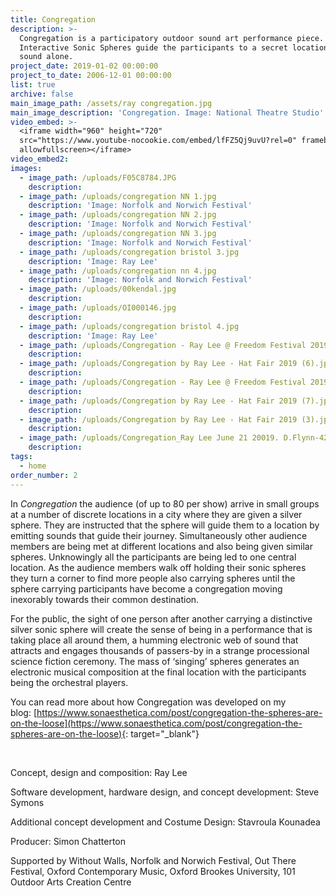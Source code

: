 ```yaml
---
title: Congregation
description: >-
  Congregation is a participatory outdoor sound art performance piece.
  Interactive Sonic Spheres guide the participants to a secret location by using
  sound alone.
project_date: 2019-01-02 00:00:00
project_to_date: 2006-12-01 00:00:00
list: true
archive: false
main_image_path: /assets/ray congregation.jpg
main_image_description: 'Congregation. Image: National Theatre Studio'
video_embed: >-
  <iframe width="960" height="720"
  src="https://www.youtube-nocookie.com/embed/lfFZ5Qj9uvU?rel=0" frameborder="0"
  allowfullscreen></iframe>
video_embed2:
images:
  - image_path: /uploads/F05C8784.JPG
    description:
  - image_path: /uploads/congregation NN 1.jpg
    description: 'Image: Norfolk and Norwich Festival'
  - image_path: /uploads/congregation NN 2.jpg
    description: 'Image: Norfolk and Norwich Festival'
  - image_path: /uploads/congregation NN 3.jpg
    description: 'Image: Norfolk and Norwich Festival'
  - image_path: /uploads/congregation bristol 3.jpg
    description: 'Image: Ray Lee'
  - image_path: /uploads/congregation nn 4.jpg
    description: 'Image: Norfolk and Norwich Festival'
  - image_path: /uploads/00kendal.jpg
    description:
  - image_path: /uploads/OI000146.jpg
    description:
  - image_path: /uploads/congregation bristol 4.jpg
    description: 'Image: Ray Lee'
  - image_path: /uploads/Congregation - Ray Lee @ Freedom Festival 2019 (3).jpg
    description:
  - image_path: /uploads/Congregation by Ray Lee - Hat Fair 2019 (6).jpg
    description:
  - image_path: /uploads/Congregation - Ray Lee @ Freedom Festival 2019 (1).jpg
    description:
  - image_path: /uploads/Congregation by Ray Lee - Hat Fair 2019 (7).jpg
    description:
  - image_path: /uploads/Congregation by Ray Lee - Hat Fair 2019 (3).jpg
    description:
  - image_path: /uploads/Congregation_Ray Lee June 21 20019. D.Flynn-4200.jpg
    description:
tags:
  - home
order_number: 2
---
```


In *Congregation* the audience (of up to 80 per show) arrive in small groups at a number of discrete locations in a city where they are given a silver sphere. They are instructed that the sphere will guide them to a location by emitting sounds that guide their journey. Simultaneously other audience members are being met at different locations and also being given similar spheres. Unknowingly all the participants are being led to one central location. As the audience members walk off holding their sonic spheres they turn a corner to find more people also carrying spheres until the sphere carrying participants have become a congregation moving inexorably towards their common destination.

For the public, the sight of one person after another carrying a distinctive silver sonic sphere will create the sense of being in a performance that is taking place all around them, a humming electronic web of sound that attracts and engages thousands of passers-by in a strange processional science fiction ceremony. The mass of ‘singing’ spheres generates an electronic musical composition at the final location with the participants being the orchestral players.

You can read more about how Congregation was developed on my blog:&nbsp;[https://www.sonaesthetica.com/post/congregation-the-spheres-are-on-the-loose](https://www.sonaesthetica.com/post/congregation-the-spheres-are-on-the-loose){: target="_blank"}

&nbsp;

Concept, design and composition: Ray Lee

Software development, hardware design, and concept development: Steve Symons

Additional concept development and Costume Design: Stavroula Kounadea

Producer: Simon Chatterton

Supported by Without Walls, Norfolk and Norwich Festival, Out There Festival, Oxford Contemporary Music, Oxford Brookes University, 101 Outdoor Arts Creation Centre
